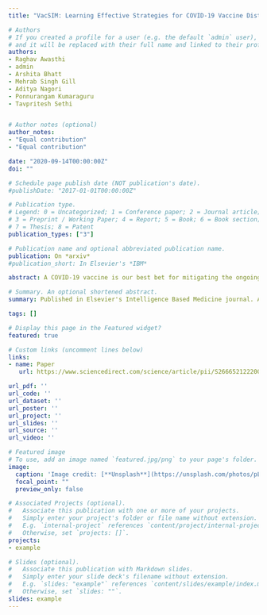 ```yaml
---
title: "VacSIM: Learning Effective Strategies for COVID-19 Vaccine Distribution using Reinforcement Learning"

# Authors
# If you created a profile for a user (e.g. the default `admin` user), write the username (folder name) here 
# and it will be replaced with their full name and linked to their profile.
authors:
- Raghav Awasthi 
- admin
- Arshita Bhatt
- Mehrab Singh Gill
- Aditya Nagori
- Ponnurangam Kumaraguru
- Tavpritesh Sethi


# Author notes (optional)
author_notes:
- "Equal contribution"
- "Equal contribution"

date: "2020-09-14T00:00:00Z"
doi: ""

# Schedule page publish date (NOT publication's date).
#publishDate: "2017-01-01T00:00:00Z"

# Publication type.
# Legend: 0 = Uncategorized; 1 = Conference paper; 2 = Journal article;
# 3 = Preprint / Working Paper; 4 = Report; 5 = Book; 6 = Book section;
# 7 = Thesis; 8 = Patent
publication_types: ["3"]

# Publication name and optional abbreviated publication name.
publication: On *arxiv*
#publication_short: In Elsevier's *IBM*

abstract: A COVID-19 vaccine is our best bet for mitigating the ongoing onslaught of the pandemic. However, vaccine is also expected to be a limited resource. An optimal allocation strategy, especially in countries with access inequities and a temporal separation of hot-spots might be an effective way of halting the disease spread. We approach this problem by proposing a novel pipeline VacSIM that dovetails Actor-Critic using Kronecker-Factored Trust Region (ACKTR) model into a Contextual Bandits approach for optimizing the distribution of COVID-19 vaccine. Whereas the ACKTR model suggests better actions and rewards, Contextual Bandits allow online modifications that may need to be implemented on a day-to-day basis in the real world scenario. We evaluate this framework against a naive allocation approach of distributing vaccine proportional to the incidence of COVID-19 cases in five different States across India and demonstrate up to 100,000 additional lives potentially saved and a five-fold increase in the efficacy of limiting the spread over a period of 30 days through the VacSIM approach. We also propose novel evaluation strategies including a standard compartmental model based projections and a causality preserving evaluation of our model. Finally, we contribute a new Open-AI environment meant for the vaccine distribution scenario, and open-source VacSIM for wide testing and applications across the globe.

# Summary. An optional shortened abstract.
summary: Published in Elsevier's Intelligence Based Medicine journal. Also presented at the RAISE Summit 2020 & MIT’s 'Vaccines For All' Conference.

tags: []

# Display this page in the Featured widget?
featured: true

# Custom links (uncomment lines below)
links:
- name: Paper
   url: https://www.sciencedirect.com/science/article/pii/S2666521222000138

url_pdf: ''
url_code: ''
url_dataset: ''
url_poster: ''
url_project: ''
url_slides: ''
url_source: ''
url_video: ''

# Featured image
# To use, add an image named `featured.jpg/png` to your page's folder. 
image:
  caption: 'Image credit: [**Unsplash**](https://unsplash.com/photos/pLCdAaMFLTE)'
  focal_point: ""
  preview_only: false

# Associated Projects (optional).
#   Associate this publication with one or more of your projects.
#   Simply enter your project's folder or file name without extension.
#   E.g. `internal-project` references `content/project/internal-project/index.md`.
#   Otherwise, set `projects: []`.
projects:
- example

# Slides (optional).
#   Associate this publication with Markdown slides.
#   Simply enter your slide deck's filename without extension.
#   E.g. `slides: "example"` references `content/slides/example/index.md`.
#   Otherwise, set `slides: ""`.
slides: example
---
```


